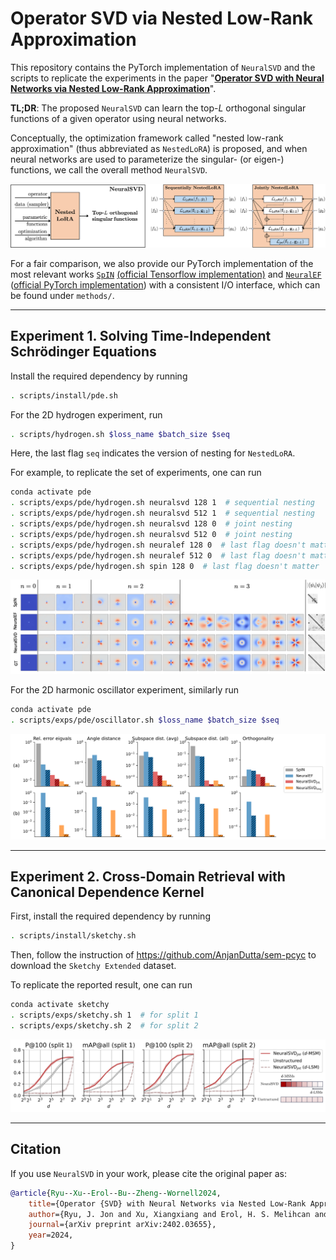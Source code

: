 # Operator SVD via Nested Low-Rank Approximation

This repository contains the PyTorch implementation of `NeuralSVD` and the scripts to replicate the experiments 
in the paper "[**Operator SVD with Neural Networks via Nested Low-Rank Approximation**](https://arxiv.org/abs/2402.03655)".

**TL;DR**: The proposed `NeuralSVD` can learn the top-$L$ orthogonal singular functions of a given operator using neural networks. 

Conceptually, the optimization framework called "nested low-rank approximation" (thus abbreviated as `NestedLoRA`) is proposed,
and when neural networks are used to parameterize the singular- (or eigen-) functions, we call the overall method `NeuralSVD`. 

![Schematic overview of NeuralSVD and nesting techniques.](figs/overview.png)

For a fair comparison, we also provide our PyTorch implementation of the most relevant works 
[`SpIN`](https://arxiv.org/abs/1806.02215) [(official Tensorflow implementation)](https://github.com/google-deepmind/spectral_inference_networks) and 
[`NeuralEF`](https://arxiv.org/pdf/2205.00165.pdf) ([official PyTorch implementation](https://github.com/thudzj/NeuralEigenFunction)) with a consistent I/O interface, 
which can be found under `methods/`.

[//]: # (Please install tensorflow following the [official instruction]&#40;https://www.tensorflow.org/install/pip&#41; to run SpIN over GPU.)

---
## Experiment 1. Solving Time-Independent Schrödinger Equations
Install the required dependency by running
```bash
. scripts/install/pde.sh
```

For the 2D hydrogen experiment, run 
```bash
. scripts/hydrogen.sh $loss_name $batch_size $seq
```
Here, the last flag `seq` indicates the version of nesting for `NestedLoRA`.

For example, to replicate the set of experiments, one can run 
```bash
conda activate pde
. scripts/exps/pde/hydrogen.sh neuralsvd 128 1  # sequential nesting
. scripts/exps/pde/hydrogen.sh neuralsvd 512 1  # sequential nesting
. scripts/exps/pde/hydrogen.sh neuralsvd 128 0  # joint nesting
. scripts/exps/pde/hydrogen.sh neuralsvd 512 0  # joint nesting
. scripts/exps/pde/hydrogen.sh neuralef 128 0  # last flag doesn't matter
. scripts/exps/pde/hydrogen.sh neuralef 512 0  # last flag doesn't matter
. scripts/exps/pde/hydrogen.sh spin 128 0  # last flag doesn't matter
```

![Visual comparison of different algorithms.](figs/hydrogen_all.png)

For the 2D harmonic oscillator experiment, similarly run
```bash
conda activate pde
. scripts/exps/pde/oscillator.sh $loss_name $batch_size $seq
```

![Quantitative comparison of different algorithms.](figs/hydrogen_eval.png)

---
## Experiment 2. Cross-Domain Retrieval with Canonical Dependence Kernel
First, install the required dependency by running
```bash
. scripts/install/sketchy.sh
```

Then, follow the instruction of https://github.com/AnjanDutta/sem-pcyc to download the `Sketchy Extended` dataset.

To replicate the reported result, one can run
```bash
conda activate sketchy
. scripts/exps/sketchy.sh 1  # for split 1
. scripts/exps/sketchy.sh 2  # for split 2
```

![Retrieval performance evaluation of the learned representation.](figs/sketchy_all.png)

---
## Citation
If you use `NeuralSVD` in your work, please cite the original paper as:
```bibtex
@article{Ryu--Xu--Erol--Bu--Zheng--Wornell2024,
    title={Operator {SVD} with Neural Networks via Nested Low-Rank Approximation},
    author={Ryu, J. Jon and Xu, Xiangxiang and Erol, H. S. Melihcan and Bu, Yuheng and Zheng, Lizhong and Wornell, Gregory W.},
    journal={arXiv preprint arXiv:2402.03655},
    year=2024,
}
```